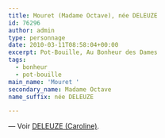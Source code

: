 ```yaml
---
title: Mouret (Madame Octave), née DELEUZE
id: 76296
author: admin
type: personnage
date: 2010-03-11T08:58:04+00:00
excerpt: Pot-Bouille, Au Bonheur des Dames
tags:
  - bonheur
  - pot-bouille
main_name: 'Mouret '
secondary_name: Madame Octave
name_suffix: née DELEUZE

---
```

— Voir <a href="/personnage/deleuze-caroline/" target="_self">DELEUZE (Caroline)</a>.